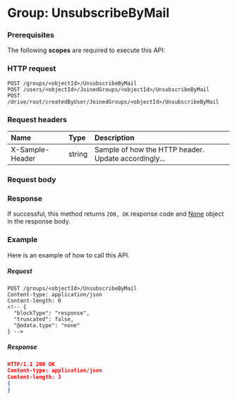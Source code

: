# Group: UnsubscribeByMail


### Prerequisites
The following **scopes** are required to execute this API: 
### HTTP request
<!-- { "blockType": "ignored" } -->
```http
POST /groups/<objectId>/UnsubscribeByMail
POST /users/<objectId>/JoinedGroups/<objectId>/UnsubscribeByMail
POST /drive/root/createdByUser/JoinedGroups/<objectId>/UnsubscribeByMail

```
### Request headers
| Name       | Type | Description|
|:---------------|:--------|:----------|
| X-Sample-Header  | string  | Sample of how the HTTP header. Update accordingly...|

### Request body

### Response
If successful, this method returns `200, OK` response code and [None](../resources/none.md) object in the response body.

### Example
Here is an example of how to call this API.
##### Request
<!-- {
  "blockType": "request",
  "name": "group_unsubscribebymail"
}-->
```http
POST /groups/<objectId>/UnsubscribeByMail
Content-type: application/json
Content-length: 0
<!-- {
  "blockType": "response",
  "truncated": false,
  "@odata.type": "none"
} -->
```
##### Response
```json
HTTP/1.1 200 OK
Content-type: application/json
Content-length: 3
{
}
```

<!-- uuid: 0167ba33-80e2-4786-8f7b-86e0f242144a
2015-10-16 09:34:50 UTC -->
<!-- {
  "type": "#page.annotation",
  "description": "Group: UnsubscribeByMail",
  "keywords": "",
  "section": "documentation",
  "tocPath": ""
}-->